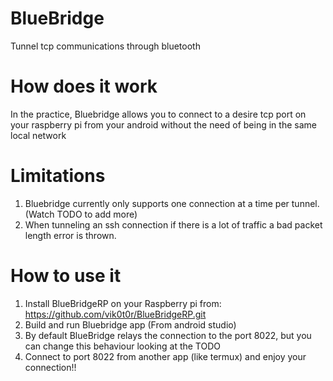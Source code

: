 # BlueBridge
Tunnel tcp communications through bluetooth

# How does it work
<p>In the practice, Bluebridge allows you to connect to a desire tcp port on your raspberry pi from your android without the need of being in the same local network</p>

# Limitations
1. Bluebridge currently only supports one connection at a time per tunnel. (Watch TODO to add more)
2. When tunneling an ssh connection if there is a lot of traffic a bad packet length error is thrown.
# How to use it
1. Install BlueBridgeRP on your Raspberry pi from: https://github.com/vik0t0r/BlueBridgeRP.git 
2. Build and run Bluebridge app (From android studio)
3. By default BlueBridge relays the connection to the port 8022, but you can change this behaviour looking at the TODO
4. Connect to port 8022 from another app (like termux) and enjoy your connection!!
